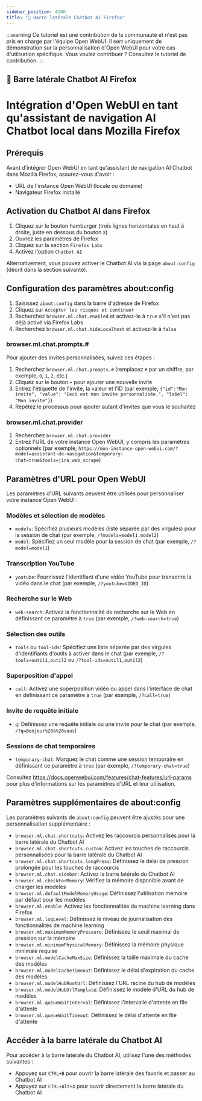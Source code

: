 ```yaml
---
sidebar_position: 4100
title: "🦊 Barre latérale Chatbot AI Firefox"
---
```


:::warning
Ce tutoriel est une contribution de la communauté et n'est pas pris en charge par l'équipe Open WebUI. Il sert uniquement de démonstration sur la personnalisation d'Open WebUI pour votre cas d'utilisation spécifique. Vous voulez contribuer ? Consultez le tutoriel de contribution.
:::

## 🦊 Barre latérale Chatbot AI Firefox

# Intégration d'Open WebUI en tant qu'assistant de navigation AI Chatbot local dans Mozilla Firefox

## Prérequis

Avant d'intégrer Open WebUI en tant qu'assistant de navigation AI Chatbot dans Mozilla Firefox, assurez-vous d'avoir :

* URL de l'instance Open WebUI (locale ou domaine)
* Navigateur Firefox installé

## Activation du Chatbot AI dans Firefox

1. Cliquez sur le bouton hamburger (trois lignes horizontales en haut à droite, juste en dessous du bouton `X`)
2. Ouvrez les paramètres de Firefox
2. Cliquez sur la section `Firefox Labs`
3. Activez l'option `Chatbot AI`

Alternativement, vous pouvez activer le Chatbot AI via la page `about:config` (décrit dans la section suivante).

## Configuration des paramètres about:config

1. Saisissez `about:config` dans la barre d'adresse de Firefox
2. Cliquez sur `Accepter les risques et continuer`
3. Recherchez `browser.ml.chat.enabled` et activez-le à `true` s'il n'est pas déjà activé via Firefox Labs
4. Recherchez `browser.ml.chat.hideLocalhost` et activez-le à `false`

### browser.ml.chat.prompts.#

Pour ajouter des invites personnalisées, suivez ces étapes :

1. Recherchez `browser.ml.chat.prompts.#` (remplacez `#` par un chiffre, par exemple, `0`, `1`, `2`, etc.)
2. Cliquez sur le bouton `+` pour ajouter une nouvelle invite
3. Entrez l'étiquette de l'invite, la valeur et l'ID (par exemple, `{"id":"Mon invite", "value": "Ceci est mon invite personnalisée.", "label": "Mon invite"}`)
4. Répétez le processus pour ajouter autant d'invites que vous le souhaitez

### browser.ml.chat.provider

1. Recherchez `browser.ml.chat.provider`
2. Entrez l'URL de votre instance Open WebUI, y compris les paramètres optionnels (par exemple, `https://mon-instance-open-webui.com/?model=assistant-de-navigation&temporary-chat=true&tools=jina_web_scrape`)

## Paramètres d'URL pour Open WebUI

Les paramètres d'URL suivants peuvent être utilisés pour personnaliser votre instance Open WebUI :

### Modèles et sélection de modèles

* `models`: Spécifiez plusieurs modèles (liste séparée par des virgules) pour la session de chat (par exemple, `/?models=model1,model2`)
* `model`: Spécifiez un seul modèle pour la session de chat (par exemple, `/?model=model1`)

### Transcription YouTube

* `youtube`: Fournissez l'identifiant d'une vidéo YouTube pour transcrire la vidéo dans le chat (par exemple, `/?youtube=VIDEO_ID`)

### Recherche sur le Web

* `web-search`: Activez la fonctionnalité de recherche sur le Web en définissant ce paramètre à `true` (par exemple, `/?web-search=true`)

### Sélection des outils

* `tools` ou `tool-ids`: Spécifiez une liste séparée par des virgules d'identifiants d'outils à activer dans le chat (par exemple, `/?tools=outil1,outil2` ou `/?tool-ids=outil1,outil2`)

### Superposition d'appel

* `call`: Activez une superposition vidéo ou appel dans l'interface de chat en définissant ce paramètre à `true` (par exemple, `/?call=true`)

### Invite de requête initiale

* `q`: Définissez une requête initiale ou une invite pour le chat (par exemple, `/?q=Bonjour%20à%20vous`)

### Sessions de chat temporaires

* `temporary-chat`: Marquez le chat comme une session temporaire en définissant ce paramètre à `true` (par exemple, `/?temporary-chat=true`)

Consultez https://docs.openwebui.com/features/chat-features/url-params pour plus d'informations sur les paramètres d'URL et leur utilisation.

## Paramètres supplémentaires de about:config

Les paramètres suivants de `about:config` peuvent être ajustés pour une personnalisation supplémentaire :

* `browser.ml.chat.shortcuts`: Activez les raccourcis personnalisés pour la barre latérale du Chatbot AI
* `browser.ml.chat.shortcuts.custom`: Activez les touches de raccourcis personnalisées pour la barre latérale du Chatbot AI
* `browser.ml.chat.shortcuts.longPress`: Définissez le délai de pression prolongée pour les touches de raccourcis
* `browser.ml.chat.sidebar`: Activez la barre latérale du Chatbot AI
* `browser.ml.checkForMemory`: Vérifiez la mémoire disponible avant de charger les modèles
* `browser.ml.defaultModelMemoryUsage`: Définissez l'utilisation mémoire par défaut pour les modèles
* `browser.ml.enable`: Activez les fonctionnalités de machine learning dans Firefox
* `browser.ml.logLevel`: Définissez le niveau de journalisation des fonctionnalités de machine learning
* `browser.ml.maximumMemoryPressure`: Définissez le seuil maximal de pression sur la mémoire
* `browser.ml.minimumPhysicalMemory`: Définissez la mémoire physique minimale requise
* `browser.ml.modelCacheMaxSize`: Définissez la taille maximale du cache des modèles
* `browser.ml.modelCacheTimeout`: Définissez le délai d'expiration du cache des modèles
* `browser.ml.modelHubRootUrl`: Définissez l'URL racine du hub de modèles
* `browser.ml.modelHubUrlTemplate`: Définissez le modèle d'URL du hub de modèles
* `browser.ml.queueWaitInterval`: Définissez l'intervalle d'attente en file d'attente
* `browser.ml.queueWaitTimeout`: Définissez le délai d'attente en file d'attente

## Accéder à la barre latérale du Chatbot AI

Pour accéder à la barre latérale du Chatbot AI, utilisez l'une des méthodes suivantes :

* Appuyez sur `CTRL+B` pour ouvrir la barre latérale des favoris et passer au Chatbot AI
* Appuyez sur `CTRL+Alt+X` pour ouvrir directement la barre latérale du Chatbot AI